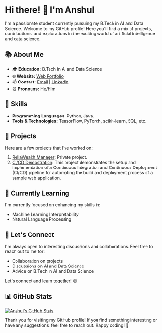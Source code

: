 # Hi there! 👋 I'm Anshul

I'm a passionate student currently pursuing my B.Tech in AI and Data Science. Welcome to my GitHub profile! Here you'll find a mix of projects, contributions, and explorations in the exciting world of artificial intelligence and data science.

## 📚 About Me

- 🎓 **Education:** B.Tech in AI and Data Science
- 🌐 **Website:** [Web Portfolio](https://anshulkushwaha.com)
- 📫 **Contact:** [Email](mailto:connect.anshulkushwaha@outlook.com) | [LinkedIn](https://www.linkedin.com/in/anshul-kushwaha/)
- 😄 **Pronouns:** He/Him

## 🔧 Skills

- **Programming Languages:** Python, Java.
- **Tools & Technologies:** TensorFlow, PyTorch, scikit-learn, SQL, etc.

## 🚀 Projects

Here are a few projects that I've worked on:

1. [ReliaWealth Manager](): Private project.
2. [CI/CD Demostration](https://github.com/sudo-anshul/ci-cd-pipeline-demo): This project demonstrates the setup and implementation of a Continuous Integration and Continuous Deployment (CI/CD) pipeline for automating the build and deployment process of a sample web application.

## 🌱 Currently Learning

I'm currently focused on enhancing my skills in:

- Machine Learning Interpretability
- Natural Language Processing


## 🤝 Let's Connect

I'm always open to interesting discussions and collaborations. Feel free to reach out to me for:

- Collaboration on projects
- Discussions on AI and Data Science
- Advice on B.Tech in AI and Data Science

Let's connect and learn together! 😊

## 📊 GitHub Stats

[![Anshul's GitHub Stats](https://github-readme-stats.vercel.app/api?username=yourgithubusername&show_icons=true&hide=contribs,issues&count_private=true&hide_border=true)](https://github.com/yourgithubusername)

Thank you for visiting my GitHub profile! If you find something interesting or have any suggestions, feel free to reach out. Happy coding! 🚀
